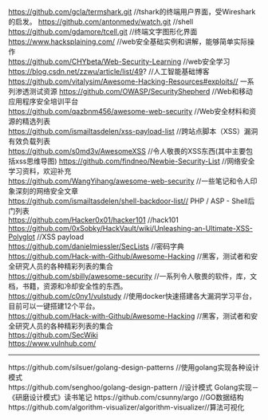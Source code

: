 https://github.com/gcla/termshark.git                 //tshark的终端用户界面，受Wireshark的启发。
https://github.com/antonmedv/watch.git                //shell  
https://github.com/gdamore/tcell.git                  //终端文字图形化界面  
https://www.hacksplaining.com/                        //web安全基础实例和讲解，能够简单实际操作  
https://github.com/CHYbeta/Web-Security-Learning      //web安全学习  
https://blog.csdn.net/zzwu/article/list/49?           //人工智能基础博客  
https://github.com/vitalysim/Awesome-Hacking-Resources#exploits//  一系列渗透测试资源
https://github.com/OWASP/SecurityShepherd            //Web和移动应用程序安全培训平台  
https://github.com/qazbnm456/awesome-web-security    //Web安全材料和资源的精选列表  
https://github.com/ismailtasdelen/xss-payload-list   //跨站点脚本（XSS）漏洞有效负载列表  
https://github.com/s0md3v/AwesomeXSS                 //令人敬畏的XSS东西(其中主要包括xss思维导图)
https://github.com/findneo/Newbie-Security-List      //网络安全学习资料，欢迎补充  
https://github.com/WangYihang/awesome-web-security   //一些笔记和令人印象深刻的网络安全文章  
https://github.com/ismailtasdelen/shell-backdoor-list// PHP / ASP - Shell后门列表  
https://github.com/Hacker0x01/hacker101  //hack101  
https://github.com/0xSobky/HackVault/wiki/Unleashing-an-Ultimate-XSS-Polyglot //XSS payload  
https://github.com/danielmiessler/SecLists  //密码字典  
https://github.com/Hack-with-Github/Awesome-Hacking  //黑客，测试者和安全研究人员的各种精彩列表的集合  
https://github.com/sbilly/awesome-security   //一系列令人敬畏的软件，库，文档，书籍，资源和冷却安全性的东西。  
https://github.com/c0ny1/vulstudy          //使用docker快速搭建各大漏洞学习平台，目前可以一键搭建12个平台。  
https://github.com/Hack-with-Github/Awesome-Hacking     //黑客，测试者和安全研究人员的各种精彩列表的集合  
https://github.com/SecWiki<br/>
https://www.vulnhub.com/
<hr/>
https://github.com/silsuer/golang-design-patterns    //使用golang实现各种设计模式<br/> 
https://github.com/senghoo/golang-design-pattern     //设计模式 Golang实现－《研磨设计模式》读书笔记  
https://github.com/csunny/argo                       //GO数据结构<br/>
https://github.com/algorithm-visualizer/algorithm-visualizer//算法可视化
